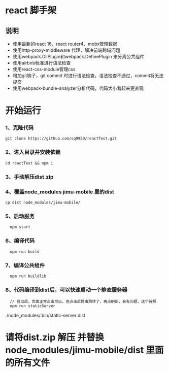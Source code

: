 # react 脚手架
## 说明
* 使用最新的react 16、react router4、mobx管理数据
* 使用http-proxy-middleware 代理，解决前端跨域问题
* 使用webpack.DllPlugin和webpack.DefinePlugin 来分离公共组件
* 使用airbnb标准进行语法检查
* 使用react-css-module管理css
* 增加git钩子，git commit 时进行语法检查，语法检查不通过，commit将无法提交
* 使用webpack-bundle-analyzer分析代码，代码大小看起来更直观
# 开始运行
### 1、克隆代码
```
git clone https://github.com/sq9950/reactTest.git
```
### 2、进入目录并安装依赖
```
cd reactTest && npm i
```
### 3、手动解压dist.zip
### 4、覆盖node_modules jimu-mobile 里的dist
```
cp dist node_modules/jimu-mobile/
```
### 5、启动服务
```
  npm start
```
### 6、编译代码
```
  npm run build
```
### 7、编译公共组件
```
  npm run buildlib
```
### 8、代码编译到dist后，可以快速启动一个静态服务器
```
  // 启动后，页面正常点击可以，但点击后路由跳转了，再点刷新，会有问题，这个待解
  npm run staticServer
```
./node_modules/.bin/static-server dist
# 请将dist.zip 解压 并替换 node_modules/jimu-mobile/dist 里面的所有文件
